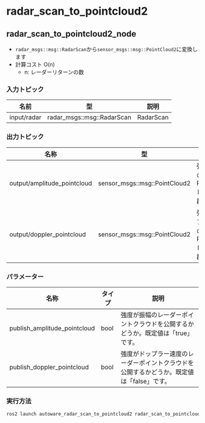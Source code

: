 # radar_scan_to_pointcloud2

## radar_scan_to_pointcloud2_node

- `radar_msgs::msg::RadarScan`から`sensor_msgs::msg::PointCloud2`に変換します
- 計算コスト O(n)
  - n: レーダーリターンの数

### 入力トピック

| 名前        | 型                       | 説明 |
| ----------- | -------------------------- | ----------- |
| input/radar | radar_msgs::msg::RadarScan | RadarScan   |

### 出力トピック

| 名称 | 型 | 説明 |
|---|---|---|
| output/amplitude_pointcloud | sensor_msgs::msg::PointCloud2 | 強度が振幅のPointCloud2レーダー点群 |
| output/doppler_pointcloud | sensor_msgs::msg::PointCloud2 | 強度がドップラー速度のPointCloud2レーダー点群 |

### パラメーター

| 名称                         | タイプ | 説明                                                                                        |
| ---------------------------- | ---- | ------------------------------------------------------------------------------------------ |
| publish_amplitude_pointcloud | bool | 強度が振幅のレーダーポイントクラウドを公開するかどうか。既定値は「true」です。          |
| publish_doppler_pointcloud   | bool | 強度がドップラー速度のレーダーポイントクラウドを公開するかどうか。既定値は「false」です。 |

### 実行方法


```sh
ros2 launch autoware_radar_scan_to_pointcloud2 radar_scan_to_pointcloud2.launch.xml
```


